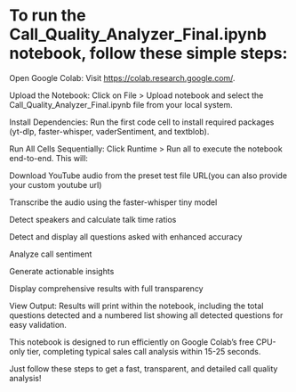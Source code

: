 # To run the Call_Quality_Analyzer_Final.ipynb notebook, follow these simple steps:

Open Google Colab:
Visit https://colab.research.google.com/.

Upload the Notebook:
Click on File > Upload notebook and select the Call_Quality_Analyzer_Final.ipynb file from your local system.

Install Dependencies:
Run the first code cell to install required packages (yt-dlp, faster-whisper, vaderSentiment, and textblob).

Run All Cells Sequentially:
Click Runtime > Run all to execute the notebook end-to-end. This will:

Download YouTube audio from the preset test file URL(you can also provide your custom youtube url)

Transcribe the audio using the faster-whisper tiny model

Detect speakers and calculate talk time ratios

Detect and display all questions asked with enhanced accuracy

Analyze call sentiment

Generate actionable insights

Display comprehensive results with full transparency

View Output:
Results will print within the notebook, including the total questions detected and a numbered list showing all detected questions for easy validation.

This notebook is designed to run efficiently on Google Colab’s free CPU-only tier, completing typical sales call analysis within 15-25 seconds.

Just follow these steps to get a fast, transparent, and detailed call quality analysis!
